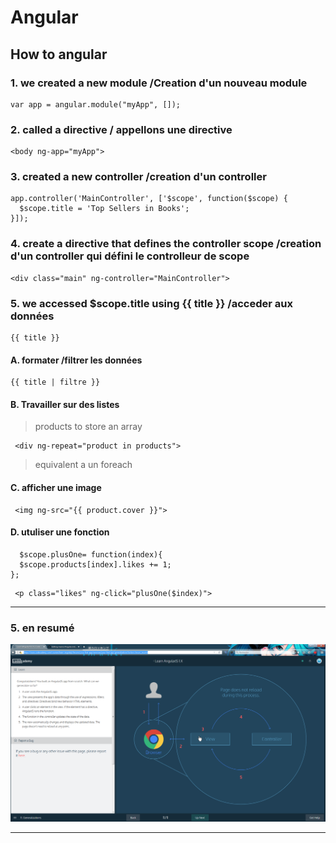 # Angular

## How to angular

### 1. we created a new module /Creation d'un nouveau module
```
var app = angular.module("myApp", []);
```

### 2. called a directive / appellons une directive
```
<body ng-app="myApp">

```

### 3. created a new controller /creation d'un controller
```
app.controller('MainController', ['$scope', function($scope) { 
  $scope.title = 'Top Sellers in Books'; 
}]);
```

### 4. create a directive that defines the controller scope /creation d'un controller qui défini le controlleur de scope
```
<div class="main" ng-controller="MainController">
```

###  5. we accessed $scope.title using {{ title }} /acceder aux données
```
{{ title }}
```

####  A. formater /filtrer les données

>
```
{{ title | filtre }}
```
>
####  B. Travailler sur des listes

> products to store an array 
```
 <div ng-repeat="product in products">
```
> equivalent a un foreach

####  C. afficher une image

>
```
 <img ng-src="{{ product.cover }}"> 
```
>

####  D. utuliser une fonction

>
```
  $scope.plusOne= function(index){ 
  $scope.products[index].likes += 1; 
}; 
```
>

>
```
 <p class="likes" ng-click="plusOne($index)">

```
>
***
###  5. en resumé
![image](https://github.com/Sergio2008/memo/blob/master/shema-Angular-Codcad.png?raw=true)
***
